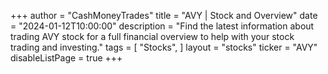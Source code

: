 +++
author = "CashMoneyTrades"
title = "AVY | Stock and Overview"
date = "2024-01-12T10:00:00"
description = "Find the latest information about trading AVY stock for a full financial overview to help with your stock trading and investing."
tags = [
   "Stocks",
]
layout = "stocks"
ticker = "AVY"
disableListPage = true
+++
